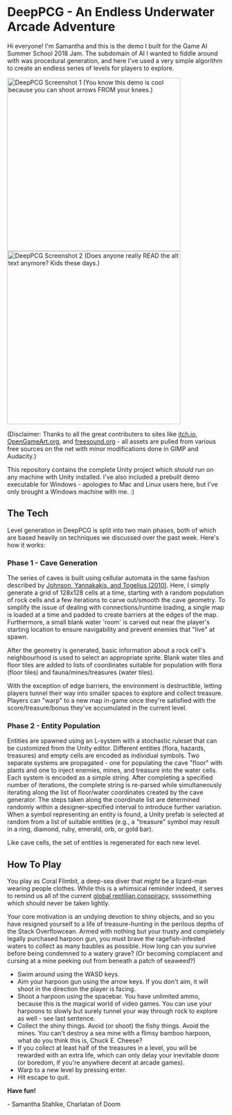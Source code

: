 # DeepPCG - An Endless Underwater Arcade Adventure
Hi everyone! I'm Samantha and this is the demo I built for the Game AI Summer School 2018 Jam. The subdomain of AI I wanted to fiddle around with was procedural generation, and here I've used a very simple algorithm to create an endless series of levels for players to explore.  
  
<img src="https://i.imgur.com/cZLeeo3.png" alt="DeepPCG Screenshot 1 (You know this demo is cool because you can shoot arrows FROM your knees.)" width="400"/> <img src="https://i.imgur.com/Hql19CV.png" alt="DeepPCG Screenshot 2 (Does anyone really READ the alt text anymore? Kids these days.)" width="400"/>

(Disclaimer: Thanks to all the great contributers to sites like [itch.io](https://itch.io/), [OpenGameArt.org](https://opengameart.org/), and [freesound.org](https://freesound.org/) - all assets are pulled from various free sources on the net with minor modifications done in GIMP and Audacity.)  

This repository contains the complete Unity project which *should* run on any machine with Unity installed. I've also included a prebuilt demo executable for Windows - apologies to Mac and Linux users here, but I've only brought a Windows machine with me. :)

## The Tech
Level generation in DeepPCG is split into two main phases, both of which are based heavily on techniques we discussed over the past week. Here's how it works:
### Phase 1 - Cave Generation
The series of caves is built using cellular automata in the same fashion described by [Johnson, Yannakakis, and Togelius (2010)](http://julian.togelius.com/Johnson2010Cellular.pdf). Here, I simply generate a grid of 128x128 cells at a time, starting with a random population of rock cells and a few iterations to carve out/smooth the cave geometry. To simplify the issue of dealing with connections/runtime loading, a single map is loaded at a time and padded to create barriers at the edges of the map. Furthermore, a small blank water 'room' is carved out near the player's starting location to ensure navigability and prevent enemies that "live" at spawn.

After the geometry is generated, basic information about a rock cell's neighbourhood is used to select an appropriate sprite. Blank water tiles and floor tiles are added to lists of coordinates suitable for population with flora (floor tiles) and fauna/mines/treasures (water tiles). 

With the exception of edge barriers, the environment is destructible, letting players tunnel their way into smaller spaces to explore and collect treasure. Players can "warp" to a new map in-game once they're satisfied with the score/treasure/bonus they've accumulated in the current level. 
### Phase 2 - Entity Population
Entities are spawned using an L-system with a stochastic ruleset that can be customized from the Unity editor. Different entities (flora, hazards, treasures) and empty cells are encoded as individual symbols. Two separate systems are propagated - one for populating the cave "floor" with plants and one to inject enemies, mines, and treasure into the water cells. Each system is encoded as a simple string. After completing a specified number of iterations, the complete string is re-parsed while simultaneously iterating along the list of floor/water coordinates created by the cave generator. The steps taken along the coordinate list are determined randomly within a designer-specified interval to introduce further variation. When a symbol representing an entity is found, a Unity prefab is selected at random from a list of suitable entities (e.g., a "treasure" symbol may result in a ring, diamond, ruby, emerald, orb, or gold bar). 

Like cave cells, the set of entities is regenerated for each new level.
## How To Play
You play as Coral Flimbit, a deep-sea diver that *might* be a lizard-man wearing people clothes. While this is a whimsical reminder indeed, it serves to remind us all of the current [global reptilian conspiracy](http://reddit.com/r/sneks), ssssomething which should never be taken lightly.

Your core motivation is an undying devotion to shiny objects, and so you have resigned yourself to a life of treasure-hunting in the perilous depths of the Stack Overflowcean. Armed with nothing but your trusty and completely legally purchased harpoon gun, you must brave the ragefish-infested waters to collect as many baubles as possible. How long can you survive before being condemned to a watery grave? (Or becoming complacent and cursing at a mine peeking out from beneath a patch of seaweed?)

- Swim around using the WASD keys.  
- Aim your harpoon gun using the arrow keys. If you don't aim, it will shoot in the direction the player is facing.  
- Shoot a harpoon using the spacebar. You have unlimited ammo, because this is the magical world of video games. You can use your harpoons to slowly but surely tunnel your way through rock to explore as well - see last sentence.   
- Collect the shiny things. Avoid (or shoot) the fishy things. Avoid the mines. You can't destroy a sea mine with a flimsy bamboo harpoon, what do you think this is, Chuck E. Cheese?  
- If you collect at least half of the treasures in a level, you will be rewarded with an extra life, which can only delay your inevitable doom (or boredom, if you're anywhere decent at arcade games).  
- Warp to a new level by pressing enter.
- Hit escape to quit.  
  
**Have fun!**  
  
\- Samantha Stahlke, Charlatan of Doom

